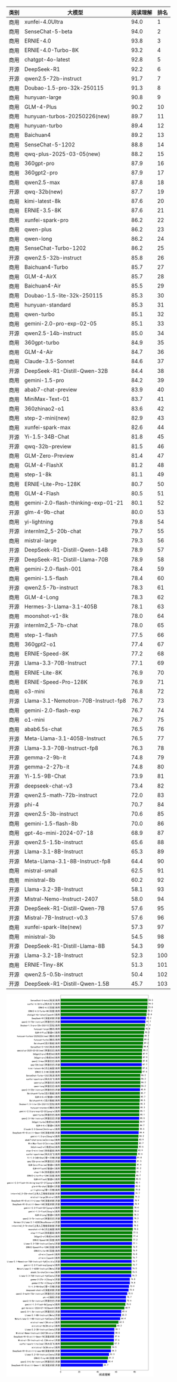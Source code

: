 
| 类别 | 大模型                         | 阅读理解 | 排名 |
|-----|------------------------------|---------|----|
|商用|xunfei-4.0Ultra|94.0|1|
|商用|SenseChat-5-beta|94.0|2|
|商用|ERNIE-4.0|93.8|3|
|商用|ERNIE-4.0-Turbo-8K|93.2|4|
|商用|chatgpt-4o-latest|92.8|5|
|开源|DeepSeek-R1|92.2|6|
|开源|qwen2.5-72b-instruct|91.7|7|
|商用|Doubao-1.5-pro-32k-250115|91.3|8|
|商用|hunyuan-large|90.8|9|
|商用|GLM-4-Plus|90.2|10|
|商用|hunyuan-turbos-20250226(new)|89.7|11|
|商用|hunyuan-turbo|89.4|12|
|商用|Baichuan4|89.2|13|
|商用|SenseChat-5-1202|88.8|14|
|商用|qwq-plus-2025-03-05(new)|88.2|15|
|商用|360gpt-pro|87.9|16|
|商用|360gpt2-pro|87.9|17|
|商用|qwen2.5-max|87.8|18|
|开源|qwq-32b(new)|87.7|19|
|商用|kimi-latest-8k|87.6|20|
|商用|ERNIE-3.5-8K|87.6|21|
|商用|xunfei-spark-pro|86.2|22|
|商用|qwen-plus|86.2|23|
|商用|qwen-long|86.2|24|
|商用|SenseChat-Turbo-1202|86.2|25|
|开源|qwen2.5-32b-instruct|85.8|26|
|商用|Baichuan4-Turbo|85.7|27|
|商用|GLM-4-AirX|85.7|28|
|商用|Baichuan4-Air|85.5|29|
|商用|Doubao-1.5-lite-32k-250115|85.3|30|
|商用|hunyuan-standard|85.3|31|
|商用|qwen-turbo|85.1|32|
|商用|gemini-2.0-pro-exp-02-05|85.1|33|
|开源|qwen2.5-14b-instruct|85.0|34|
|商用|360gpt-turbo|84.9|35|
|商用|GLM-4-Air|84.7|36|
|商用|Claude-3.5-Sonnet|84.6|37|
|开源|DeepSeek-R1-Distill-Qwen-32B|84.4|38|
|商用|gemini-1.5-pro|84.2|39|
|商用|abab7-chat-preview|83.9|40|
|商用|MiniMax-Text-01|83.7|41|
|商用|360zhinao2-o1|83.6|42|
|商用|step-2-mini(new)|82.9|43|
|商用|xunfei-spark-max|82.6|44|
|开源|Yi-1.5-34B-Chat|81.8|45|
|开源|qwq-32b-preview|81.5|46|
|商用|GLM-Zero-Preview|81.4|47|
|商用|GLM-4-FlashX|81.2|48|
|商用|step-1-8k|81.1|49|
|商用|ERNIE-Lite-Pro-128K|80.7|50|
|商用|GLM-4-Flash|80.5|51|
|商用|gemini-2.0-flash-thinking-exp-01-21|80.1|52|
|开源|glm-4-9b-chat|80.0|53|
|商用|yi-lightning|79.8|54|
|开源|internlm2_5-20b-chat|79.7|55|
|商用|mistral-large|79.3|56|
|开源|DeepSeek-R1-Distill-Qwen-14B|78.9|57|
|开源|DeepSeek-R1-Distill-Llama-70B|78.9|58|
|商用|gemini-2.0-flash-001|78.4|59|
|商用|gemini-1.5-flash|78.4|60|
|开源|qwen2.5-7b-instruct|78.3|61|
|商用|GLM-4-Long|78.3|62|
|开源|Hermes-3-Llama-3.1-405B|78.1|63|
|商用|moonshot-v1-8k|78.0|64|
|开源|internlm2_5-7b-chat|78.0|65|
|商用|step-1-flash|77.5|66|
|商用|360gpt2-o1|77.4|67|
|商用|ERNIE-Speed-8K|77.2|68|
|开源|Llama-3.3-70B-Instruct|77.1|69|
|商用|ERNIE-Lite-8K|76.9|70|
|商用|ERNIE-Speed-Pro-128K|76.9|71|
|商用|o3-mini|76.8|72|
|开源|Llama-3.1-Nemotron-70B-Instruct-fp8|76.7|73|
|商用|gemini-2.0-flash-exp|76.7|74|
|商用|o1-mini|76.7|75|
|商用|abab6.5s-chat|76.5|76|
|开源|Meta-Llama-3.1-405B-Instruct|76.5|77|
|开源|Llama-3.3-70B-Instruct-fp8|76.3|78|
|开源|gemma-2-9b-it|74.8|79|
|开源|gemma-2-27b-it|74.8|80|
|开源|Yi-1.5-9B-Chat|73.9|81|
|开源|deepseek-chat-v3|73.4|82|
|开源|qwen2.5-math-72b-instruct|72.0|83|
|开源|phi-4|70.7|84|
|开源|qwen2.5-3b-instruct|70.6|85|
|商用|gemini-1.5-flash-8b|70.0|86|
|商用|gpt-4o-mini-2024-07-18|68.9|87|
|开源|qwen2.5-1.5b-instruct|65.6|88|
|开源|Llama-3.1-8B-Instruct|65.3|89|
|开源|Meta-Llama-3.1-8B-Instruct-fp8|64.4|90|
|商用|mistral-small|62.5|91|
|商用|ministral-8b|60.2|92|
|开源|Llama-3.2-3B-Instruct|58.1|93|
|开源|Mistral-Nemo-Instruct-2407|58.0|94|
|开源|DeepSeek-R1-Distill-Qwen-7B|57.6|95|
|开源|Mistral-7B-Instruct-v0.3|57.6|96|
|商用|xunfei-spark-lite(new)|57.3|97|
|商用|ministral-3b|54.5|98|
|开源|DeepSeek-R1-Distill-Llama-8B|54.3|99|
|开源|Llama-3.2-1B-Instruct|52.3|100|
|商用|ERNIE-Tiny-8K|51.3|101|
|开源|qwen2.5-0.5b-instruct|50.4|102|
|开源|DeepSeek-R1-Distill-Qwen-1.5B|45.7|103|


![lin](../pic/阅读理解.png)
